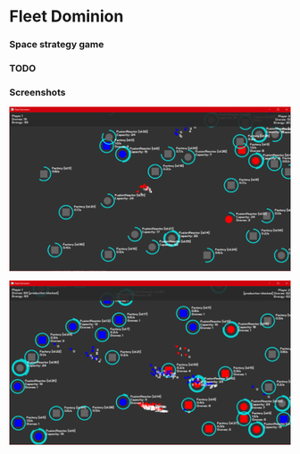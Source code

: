 # Fleet Dominion

### Space strategy game

### TODO


### Screenshots

![Screenshot1](docs/images/screenshot_007.png)


![Screenshot2](docs/images/screenshot_010.png)
